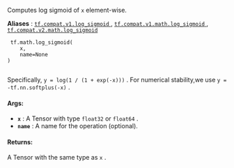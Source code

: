 Computes log sigmoid of  `x`  element-wise.

**Aliases** : [ `tf.compat.v1.log_sigmoid` ](/api_docs/python/tf/math/log_sigmoid), [ `tf.compat.v1.math.log_sigmoid` ](/api_docs/python/tf/math/log_sigmoid), [ `tf.compat.v2.math.log_sigmoid` ](/api_docs/python/tf/math/log_sigmoid)

```
 tf.math.log_sigmoid(
    x,
    name=None
)
 
```

Specifically,  `y = log(1 / (1 + exp(-x)))` .  For numerical stability,we use  `y = -tf.nn.softplus(-x)` .

#### Args:
- **`x`** : A Tensor with type  `float32`  or  `float64` .
- **`name`** : A name for the operation (optional).


#### Returns:
A Tensor with the same type as  `x` .

